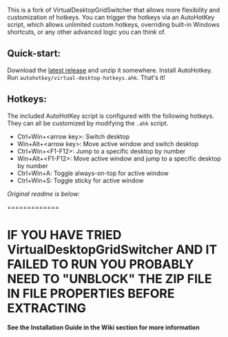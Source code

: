 This is a fork of VirtualDesktopGridSwitcher that allows more flexibility and customization of hotkeys.  You can trigger the hotkeys via an AutoHotKey script, which allows
unlimited custom hotkeys, overriding built-in Windows shortcuts, or any other advanced logic you can think of.

## Quick-start:

Download the [latest release](https://github.com/cspotcode/virtual-desktop-grid-switcher/releases/) and unzip it somewhere.  Install AutoHotkey.  Run `autohotkey/virtual-desktop-hotkeys.ahk`.  That's it!

## Hotkeys:

The included AutoHotKey script is configured with the following hotkeys.  They can all be customized by modifying the `.ahk` script.

* Ctrl+Win+&lt;arrow key>: Switch desktop
* Win+Alt+&lt;arrow key>: Move active window and switch desktop
* Ctrl+Win+&lt;F1-F12>: Jump to a specific desktop by number
* Win+Alt+&lt;F1-F12>: Move active window and jump to a specific desktop by number
* Ctrl+Win+A: Toggle always-on-top for active window
* Ctrl+Win+S: Toggle sticky for active window

*Original readme is below:*

=============

# **IF YOU HAVE TRIED VirtualDesktopGridSwitcher AND IT FAILED TO RUN YOU PROBABLY NEED TO "UNBLOCK" THE ZIP FILE IN FILE PROPERTIES BEFORE EXTRACTING**
**See the Installation Guide in the Wiki section for more information**
